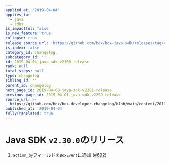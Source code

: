 ```yaml
---
applied_at: '2019-04-04'
applies_to:
  - java
  - sdks
is_impactful: false
is_new_feature: true
collapse: true
release_source_url: 'https://github.com/box/box-java-sdk/releases/tag/v2.30.0'
is_index: false
category_id: changelog
subcategory_id: ''
id: 2019-04-04-java-sdk-v2300-release
rank: null
total_steps: null
type: changelog
sibling_id: ''
parent_id: changelog
next_page_id: 2019-04-08-java-sdk-v2301-release
previous_page_id: 2019-04-01-java-sdk-v2290-release
source_url: >-
  https://github.com/box/box-developer-changelog/blob/main/content/2019/04-04-java-sdk-v2300-release.md
published_at: '2019-04-04'
fullyTranslated: true
---
```

# Java SDK `v2.30.0`のリリース

1. `action_by`フィールドを`BoxEvent`に追加 ([#692](https://github.com/box/box-java-sdk/pull/692))
